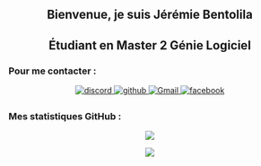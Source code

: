 <h2 align="center">Bienvenue, je suis Jérémie Bentolila</h2>

<h2 align="center">Étudiant en Master 2 Génie Logiciel</h2>

<h3> Pour me contacter :</h3>
<div align="center">
<a href="https://discord.com/users/594621195031150643" target="_blank">
<img src=https://img.shields.io/badge/Discord-5865F2?style=for-the-badge&logo=discord&logoColor=white alt=discord style="margin-bottom: 5px;" />
</a>

<a href="https://github.com/Lanmark1" target="_blank">
<img src=https://img.shields.io/badge/github-%2324292e.svg?&style=for-the-badge&logo=github&logoColor=white alt=github style="margin-bottom: 5px;" />
</a>

<a href="mailto:jeremie.bentolila@gmail.com" target="_blank">
<img src=https://img.shields.io/badge/gmail-ff0000.svg?&style=for-the-badge&logo=gmail&logoColor=white alt=Gmail style="margin-bottom: 5px;" />
</a>

<a href="https://www.facebook.com/jerem.bento/" target="_blank">
<img src=https://img.shields.io/badge/facebook-4267F2.svg?&style=for-the-badge&logo=facebook&logoColor=white alt=facebook style="margin-bottom: 5px;" />
</a>
</div>

<h3>Mes statistiques GitHub :</h3>
<div align="center">
  <p> <img align="center" src="https://github-readme-stats.vercel.app/api?username=Lanmark1&hide=contribs,issues&show_icons=true&count_private=true" /> </p>
  <p> <img align="center" src="https://github-readme-stats.vercel.app/api/top-langs/?username=Lanmark1&layout=compact&hide=Jupyter%20Notebook&langs_count=6" /> </p>
</div> 

<!--
Here are some ideas to get you started:

- 🔭 I’m currently working on ...
- 🌱 I’m currently learning ...
- 👯 I’m looking to collaborate on ...
- 🤔 I’m looking for help with ...
- 📫 How to reach me: ...
- ⚡ Fun fact: ...
-->
